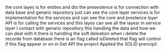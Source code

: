 the core layes is for entites and dto 
the presestence is for connection with data base and genaric repository just can see the core layer
services is for implementation for the services and can see the core and prestence layer
API is for calling the services and this layes can see all the layesr
in service layer i contact with genaric repository this handling the data and how we can deal with it 
there is handling the soft deleation when i delete the recorde from database there is an flag called isDeleted that flag will control if this flag appear or on in Get API
the project Applied the SOLID prencipil
